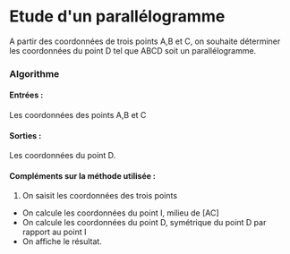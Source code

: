 # Etude d'un parallélogramme
A partir des coordonnées de trois points A,B et C, on souhaite déterminer les coordonnées du point D tel que ABCD soit un parallélogramme.

### Algorithme
#### Entrées :
Les coordonnées des points A,B et C
#### Sorties :
Les coordonnées du point D.

#### Compléments sur la méthode utilisée :
  1. On saisit les coordonnées des trois points
  - On calcule les coordonnées du point I, milieu de [AC]
  - On calcule les coordonnées du point D, symétrique du point D par rapport au point I
  - On affiche le résultat.
